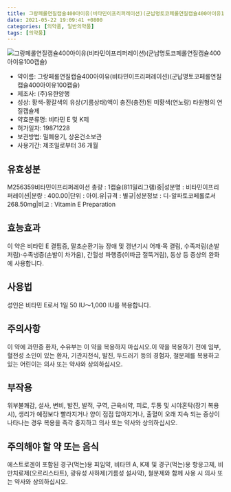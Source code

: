 ```yaml
---
title: 그랑페롤연질캡슐400아이유(비타민이프리퍼레이션)(군납명토코페롤연질캡슐400아이유100캡슐)
date: 2021-05-22 19:09:41 +0800
categories: [의약품, 일반의약품]
tags: [의약품]
---
```

![그랑페롤연질캡슐400아이유(비타민이프리퍼레이션)(군납명토코페롤연질캡슐400아이유100캡슐)](https://nedrug.mfds.go.kr/pbp/cmn/itemImageDownload/147427868771300142)

- 약이름: 그랑페롤연질캡슐400아이유(비타민이프리퍼레이션)(군납명토코페롤연질캡슐400아이유100캡슐)
- 제조사: (주)유한양행
- 성상: 황색-황갈색의 유상(기름상태)액이 충진(충전)된 미황색(연노랑) 타원형의 연질캡슐제
- 약효분류명: 비타민 E 및 K제
- 허가일자: 19871228
- 보관방법: 밀폐용기, 상온건소보관
- 사용기간: 제조일로부터 36 개월
## 유효성분
M256359비타민이프리퍼레이션
총량 : 1캡슐(811밀리그램)중|성분명 : 비타민이프리퍼레이션|분량 : 400.00|단위 : 아이.유|규격 : 별규|성분정보 : 디-알파토코페롤로서 268.50mg|비고 : Vitamin E Preparation
## 효능효과
이 약은 비타민 E 결핍증, 말초순환기능 장애 및 갱년기시 어깨·목 결림, 수족저림(손발저림)·수족냉증(손발이 차가움), 간헐성 파행증(이따금 절뚝거림), 동상 등 증상의 완화에 사용합니다.
## 사용법
성인은 비타민 E로서 1일 50 IU～1,000 IU를 복용합니다.
## 주의사항
이 약에 과민증 환자, 수유부는 이 약을 복용하지 마십시오.이 약을 복용하기 전에 임부, 혈전성 소인이 있는 환자, 기관지천식, 발진, 두드러기 등의 경험자, 철분제를 복용하고 있는 어린이는 의사 또는 약사와 상의하십시오.
## 부작용
위부불쾌감, 설사, 변비, 발진, 발적, 구역, 근육쇠약, 피로, 두통 및 시야혼탁(장기 복용시), 생리가 예정보다 빨라지거나 양이 점점 많아지거나, 출혈이 오래 지속 되는 증상이 나타나는 경우 복용을 즉각 중지하고 의사 또는 약사와 상의하십시오.
## 주의해야 할 약 또는 음식
에스트로겐이 포함된 경구(먹는)용 피임약, 비타민 A, K제 및 경구(먹는)용 항응고제, 비만치료제(오르리스타트), 광유성 사하제(기름성 설사약), 철분제와 함께 사용 시 의사 또는 약사와 상의하십시오.
